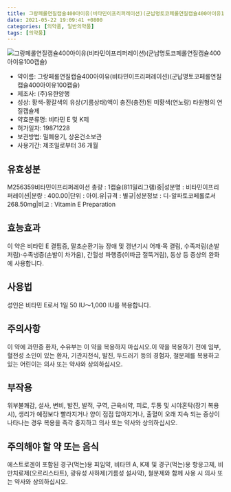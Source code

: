 ```yaml
---
title: 그랑페롤연질캡슐400아이유(비타민이프리퍼레이션)(군납명토코페롤연질캡슐400아이유100캡슐)
date: 2021-05-22 19:09:41 +0800
categories: [의약품, 일반의약품]
tags: [의약품]
---
```

![그랑페롤연질캡슐400아이유(비타민이프리퍼레이션)(군납명토코페롤연질캡슐400아이유100캡슐)](https://nedrug.mfds.go.kr/pbp/cmn/itemImageDownload/147427868771300142)

- 약이름: 그랑페롤연질캡슐400아이유(비타민이프리퍼레이션)(군납명토코페롤연질캡슐400아이유100캡슐)
- 제조사: (주)유한양행
- 성상: 황색-황갈색의 유상(기름상태)액이 충진(충전)된 미황색(연노랑) 타원형의 연질캡슐제
- 약효분류명: 비타민 E 및 K제
- 허가일자: 19871228
- 보관방법: 밀폐용기, 상온건소보관
- 사용기간: 제조일로부터 36 개월
## 유효성분
M256359비타민이프리퍼레이션
총량 : 1캡슐(811밀리그램)중|성분명 : 비타민이프리퍼레이션|분량 : 400.00|단위 : 아이.유|규격 : 별규|성분정보 : 디-알파토코페롤로서 268.50mg|비고 : Vitamin E Preparation
## 효능효과
이 약은 비타민 E 결핍증, 말초순환기능 장애 및 갱년기시 어깨·목 결림, 수족저림(손발저림)·수족냉증(손발이 차가움), 간헐성 파행증(이따금 절뚝거림), 동상 등 증상의 완화에 사용합니다.
## 사용법
성인은 비타민 E로서 1일 50 IU～1,000 IU를 복용합니다.
## 주의사항
이 약에 과민증 환자, 수유부는 이 약을 복용하지 마십시오.이 약을 복용하기 전에 임부, 혈전성 소인이 있는 환자, 기관지천식, 발진, 두드러기 등의 경험자, 철분제를 복용하고 있는 어린이는 의사 또는 약사와 상의하십시오.
## 부작용
위부불쾌감, 설사, 변비, 발진, 발적, 구역, 근육쇠약, 피로, 두통 및 시야혼탁(장기 복용시), 생리가 예정보다 빨라지거나 양이 점점 많아지거나, 출혈이 오래 지속 되는 증상이 나타나는 경우 복용을 즉각 중지하고 의사 또는 약사와 상의하십시오.
## 주의해야 할 약 또는 음식
에스트로겐이 포함된 경구(먹는)용 피임약, 비타민 A, K제 및 경구(먹는)용 항응고제, 비만치료제(오르리스타트), 광유성 사하제(기름성 설사약), 철분제와 함께 사용 시 의사 또는 약사와 상의하십시오.
